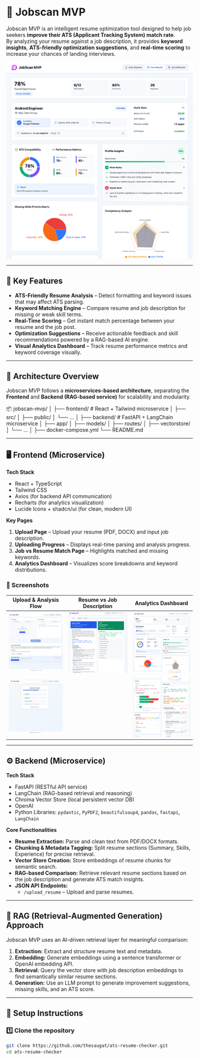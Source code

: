 # 🧠 Jobscan MVP

Jobscan MVP is an intelligent resume optimization tool designed to help job seekers **improve their ATS (Applicant Tracking System) match rate**.  
By analyzing your resume against a job description, it provides **keyword insights**, **ATS-friendly optimization suggestions**, and **real-time scoring** to increase your chances of landing interviews.

![Analytics Page](./screenshots/analytics_page1.png) 

---

## 🚀 Key Features

- **ATS-Friendly Resume Analysis** – Detect formatting and keyword issues that may affect ATS parsing.  
- **Keyword Matching Engine** – Compare resume and job description for missing or weak skill terms.  
- **Real-Time Scoring** – Get instant match percentage between your resume and the job post.  
- **Optimization Suggestions** – Receive actionable feedback and skill recommendations powered by a RAG-based AI engine.  
- **Visual Analytics Dashboard** – Track resume performance metrics and keyword coverage visually.

---

## 🧩 Architecture Overview

Jobscan MVP follows a **microservices-based architecture**, separating the **Frontend** and **Backend (RAG-based service)** for scalability and modularity.

📦 jobscan-mvp/
│
├── frontend/ # React + Tailwind microservice
│ ├── src/
│ ├── public/
│ └── ...
│
├── backend/ # FastAPI + LangChain microservice
│ ├── app/
│ ├── models/
│ ├── routes/
│ ├── vectorstore/
│ └── ...
│
├── docker-compose.yml
└── README.md


---

## 🖥️ Frontend (Microservice)

**Tech Stack**
- React + TypeScript  
- Tailwind CSS  
- Axios (for backend API communication)  
- Recharts (for analytics visualization)  
- Lucide Icons + shadcn/ui (for clean, modern UI)

**Key Pages**
1. **Upload Page** – Upload your resume (PDF, DOCX) and input job description.  
2. **Uploading Progress** – Displays real-time parsing and analysis progress.  
3. **Job vs Resume Match Page** – Highlights matched and missing keywords.  
4. **Analytics Dashboard** – Visualizes score breakdowns and keyword distributions.

### 📸 Screenshots

| Upload & Analysis Flow | Resume vs Job Description | Analytics Dashboard |
|-------------------------|---------------------------|---------------------|
| ![Upload Page](./screenshots/upload_page.png) | ![Job Resume Page](./screenshots/job_resume_page.png) | ![Analytics 1](./screenshots/analytics_page1.png) |
| ![Uploading Progress](./screenshots/uploading_progress.png) | | ![Analytics 2](./screenshots/analytics_page2.png) |

---

## ⚙️ Backend (Microservice)

**Tech Stack**
- FastAPI (RESTful API service)  
- LangChain (RAG-based retrieval and reasoning)  
- Chroma Vector Store (local persistent vector DB)  
- OpenAI 
- Python Libraries: `pydantic`, `PyPDF2`, `beautifulsoup4`, `pandas`, `fastapi`, `LangChain`

**Core Functionalities**
- **Resume Extraction:** Parse and clean text from PDF/DOCX formats.  
- **Chunking & Metadata Tagging:** Split resume sections (Summary, Skills, Experience) for precise retrieval.  
- **Vector Store Creation:** Store embeddings of resume chunks for semantic search.  
- **RAG-based Comparison:** Retrieve relevant resume sections based on the job description and generate ATS match insights.  
- **JSON API Endpoints:**  
  - `/upload_resume` – Upload and parse resumes.  

---

## 🧠 RAG (Retrieval-Augmented Generation) Approach

Jobscan MVP uses an AI-driven retrieval layer for meaningful comparison:
1. **Extraction:** Extract and structure resume text and metadata.  
2. **Embedding:** Generate embeddings using a sentence transformer or OpenAI embedding API.  
3. **Retrieval:** Query the vector store with job description embeddings to find semantically similar resume sections.  
4. **Generation:** Use an LLM prompt to generate improvement suggestions, missing skills, and an ATS score.  

---

## 🧰 Setup Instructions

### 1️⃣ Clone the repository
```bash
git clone https://github.com/thesaugat/ats-resume-checker.git
cd ats-resume-checker
